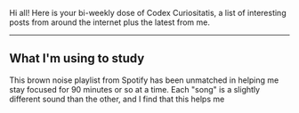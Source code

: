 Hi all! Here is your bi-weekly dose of Codex Curiositatis, a list of interesting posts from around the internet plus the latest from me.

---
## What I'm using to study
This brown noise playlist from Spotify has been unmatched in helping me stay focused for 90 minutes or so at a time. Each "song" is a slightly different sound than the other, and I find that this helps me 